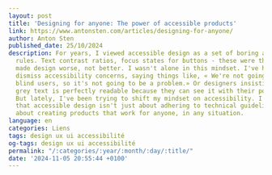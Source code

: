 ```yaml
---
layout: post
title: 'Designing for anyone: The power of accessible products'
link: https://www.antonsten.com/articles/designing-for-anyone/
author: Anton Sten
published_date: 25/10/2024
description: For years, I viewed accessible design as a set of boring and restrictive
  rules. Text contrast ratios, focus states for buttons - these were things I thought
  made design worse, not better. I wasn't alone in this mindset. I've heard colleagues
  dismiss accessibility concerns, saying things like, « We're not going to have any
  blind users, so it's not going to be a problem.» Or designers insisting that light
  grey text is perfectly readable because they can see it with their poor eyesight.
  But lately, I've been trying to shift my mindset on accessibility. I've realized
  that accessible design isn't just about adhering to technical guidelines - it's
  about creating products that work for anyone, in any situation.
language: en
categories: Liens
tags: design ux ui accessibilité
og-tags: design ux ui accessibilité
permalink: "/:categories/:year/:month/:day/:title/"
date: '2024-11-05 20:55:44 +0100'
---
```

